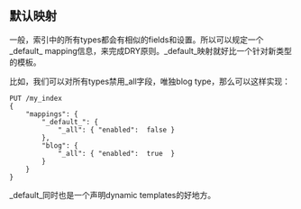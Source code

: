 ## 默认映射 ##

一般，索引中的所有types都会有相似的fields和设置。所以可以规定一个_default_ mapping信息，来完成DRY原则。_default_映射就好比一个针对新类型的模板。

比如，我们可以对所有types禁用_all字段，唯独blog type，那么可以这样实现：

```
PUT /my_index
{
    "mappings": {
        "_default_": {
            "_all": { "enabled":  false }
        },
        "blog": {
            "_all": { "enabled":  true  }
        }
    }
}
```

_default_同时也是一个声明dynamic templates的好地方。